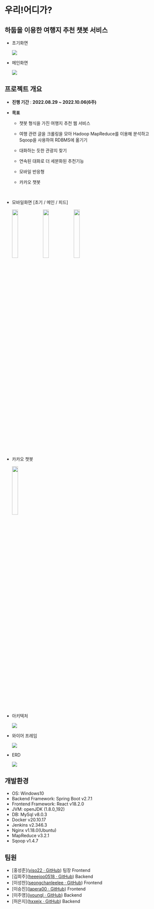 # 우리!어디가?

## 하둡을 이용한 여행지 추천 챗봇 서비스

- 초기화면

    <img src = "https://user-images.githubusercontent.com/86655589/194227333-a41e9925-d39b-485c-85cb-ef3e3f10d929.png">

- 메인화면

    <img src = "https://user-images.githubusercontent.com/86655589/194223726-97ac0a1c-7ce7-4421-a5f2-0eedfd0cd9e5.jpg">

## 프로젝트 개요

- **진행 기간** : **2022.08.29 ~ 2022.10.06(6주)**

- **목표**
  - 챗봇 형식을 가진 여행지 추천 웹 서비스
  - 여행 관련 글을 크롤링을 모아 Hadoop MapReduce를 이용해 분석하고 Sqoop을 사용하여 RDBMS에 옮기기
  - 대화하는 듯한  관광지 찾기​
  - 연속된 대화로 더 세분화된 추천기능​
  - 모바일 반응형
  - 카카오 챗봇   

      <br/>
   
- 모바일화면 [초기 / 메인 / 피드]

    <img src = "https://user-images.githubusercontent.com/86655589/194229696-79776c94-018a-4bb9-b7d6-28a4c092e622.jpg" width="20%" height="20%">    <img src = "https://user-images.githubusercontent.com/86655589/194228948-9ca140fa-1f90-4b63-83be-915b9d399bcd.jpg" width="20%" height="20%">    <img src = "https://user-images.githubusercontent.com/86655589/194228952-ac3cd750-6d0a-40af-ba0b-7386ddf74cc2.jpg" width="20%" height="20%">



    

- 카카오 챗봇

    <img src = "https://user-images.githubusercontent.com/86655589/194228955-63ccf26e-125b-4d88-ba32-7c967eb2b426.jpg" width="20%" height="20%">


- 아키텍처

    <img src = "https://user-images.githubusercontent.com/86655589/194224291-ab82d65c-b039-4328-b6e1-692bef909eb8.png">

- 와이어 프레임

    <img src = "https://user-images.githubusercontent.com/86655589/194224886-d6fce603-dcfc-4c1d-99cc-89e309c2361b.png">

- ERD

    <img src = "https://user-images.githubusercontent.com/86655589/194224437-763f8b2d-0b50-463b-adf1-fc35f9c932cf.png">



## 개발환경
- OS: Windows10
- Backend Framework: Spring Boot v2.7.1
- Frontend Framework: React v18.2.0
- JVM: openJDK (1.8.0_192)
- DB: MySql v8.0.3
- Docker v20.10.17
- Jenkins v2.346.3
- Nginx v1.18.0(Ubuntu)
- MapReduce v3.2.1
- Sqoop v1.4.7

## 팀원

- [홍성준]([yiso22 · GitHub](https://github.com/yiso22)) 팀장 Frontend
- [김희주]([heeejoo0518 · GitHub](https://github.com/heeejoo0518)) Backend
- [이성찬]([seongchanleelee · GitHub](https://github.com/seongchanleelee)) Frontend
- [이승진]([lapera00 · GitHub](https://github.com/lapera00)) Frontend
- [이주영]([jyoungl · GitHub](https://github.com/jyoungl)) Backend
- [허은지]([hxxejx · GitHub](https://github.com/hxxejx)) Backend